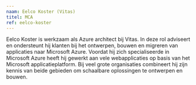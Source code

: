 ```yaml
---
naam: Eelco Koster (Vitas)
titel: MCA
ref: eelco-koster
---
```

Eelco Koster is werkzaam als Azure architect bij Vitas. In deze rol adviseert en ondersteunt hij klanten bij het ontwerpen, bouwen en migreren van applicaties naar Microsoft Azure. Voordat hij zich specialiseerde in Microsoft Azure heeft hij gewerkt aan vele webapplicaties op basis van het Microsoft applicatieplatform. Bij veel grote organisaties combineert hij zijn kennis van beide gebieden om schaalbare oplossingen te ontwerpen en bouwen.